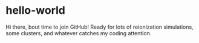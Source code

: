 # hello-world

Hi there, bout time to join GitHub! Ready for lots of reionization simulations, some clusters, and whatever catches my coding attention.
